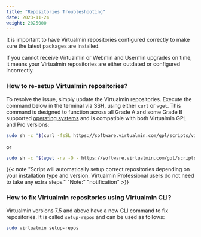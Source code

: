 ```yaml
---
title: "Repositories Troubleshooting"
date: 2023-11-24
weight: 2025000
---
```

It is important to have Virtualmin repositories configured correctly to make sure the latest packages are installed.

If you cannot receive Virtualmin or Webmin and Usermin upgrades on time, it means your Virtualmin repositories are either outdated or configured incorrectly.

### How to re-setup Virtualmin repositories?
To resolve the issue, simply update the Virtualmin repositories. Execute the command below in the terminal via SSH, using either `curl` or `wget`. This command is designed to function across all Grade A and some Grade B supported [operating systems](/docs/os-support/) and is compatible with both Virtualmin GPL and Pro versions:


```bash
sudo sh -c "$(curl -fsSL https://software.virtualmin.com/gpl/scripts/virtualmin-install.sh)" -- --setup

```

or

```bash
sudo sh -c "$(wget -nv -O - https://software.virtualmin.com/gpl/scripts/virtualmin-install.sh)" -- --setup
```
{{< note "Script will automatically setup correct repositories depending on your installation type and version. Virtualmin Professional users do not need to take any extra steps." "Note:" "notification" >}}

### How to fix Virtualmin repositories using Virtualmin CLI?
Virtualmin versions 7.5 and above have a new CLI command to fix repositories. It is called `setup-repos` and can be used as follows:

```bash
sudo virtualmin setup-repos
```